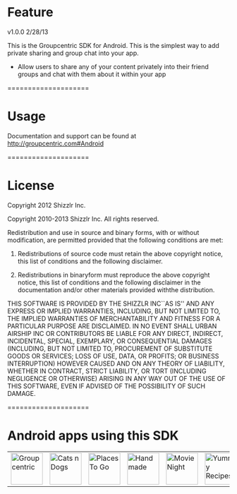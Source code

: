 Feature
====================

v1.0.0  2/28/13

This is the Groupcentric SDK for Android.
This is the simplest way to add private sharing and group chat into your app.

<ul>
<li>Allow users to share any of your content privately into their friend groups and chat with them about it within your app</li>
</ul>

====================

Usage
====================

Documentation and support can be found at http://groupcentric.com#Android

====================


License
====================

Copyright 2012 Shizzlr Inc.
 

 Copyright 2010-2013 Shizzlr Inc. All rights reserved.
 
 Redistribution and use in source and binary forms, with or without
 modification, are permitted provided that the following conditions are met:
 
 1. Redistributions of source code must retain the above copyright notice, this
 list of conditions and the following disclaimer.
 
 2. Redistributions in binaryform must reproduce the above copyright notice,
 this list of conditions and the following disclaimer in the documentation
 and/or other materials provided withthe distribution.
 
 THIS SOFTWARE IS PROVIDED BY THE SHIZZLR INC``AS IS'' AND ANY EXPRESS OR
 IMPLIED WARRANTIES, INCLUDING, BUT NOT LIMITED TO, THE IMPLIED WARRANTIES OF
 MERCHANTABILITY AND FITNESS FOR A PARTICULAR PURPOSE ARE DISCLAIMED. IN NO
 EVENT SHALL URBAN AIRSHIP INC OR CONTRIBUTORS BE LIABLE FOR ANY DIRECT,
 INDIRECT, INCIDENTAL, SPECIAL, EXEMPLARY, OR CONSEQUENTIAL DAMAGES (INCLUDING,
 BUT NOT LIMITED TO, PROCUREMENT OF SUBSTITUTE GOODS OR SERVICES; LOSS OF USE,
 DATA, OR PROFITS; OR BUSINESS INTERRUPTION) HOWEVER CAUSED AND ON ANY THEORY OF
 LIABILITY, WHETHER IN CONTRACT, STRICT LIABILITY, OR TORT (INCLUDING NEGLIGENCE
 OR OTHERWISE) ARISING IN ANY WAY OUT OF THE USE OF THIS SOFTWARE, EVEN IF
 ADVISED OF THE POSSIBILITY OF SUCH DAMAGE.

====================

Android apps using this SDK
====================
<table><tr>
<td>
	<a href="http://groupcentric.com" target="_blank"><img height='72' src="http://groupcentric.com/img/support/gc_appicon_72.png" alt="Groupcentric" /></a>
</td>
<td>
	<a href="http://groupcentric.com/catsndogs" target="_blank"><img height='72' src="http://groupcentric.com/img/appicons/thumbs/cnd@2x.png" alt="Cats n Dogs" /></a>
</td>
<td>
 	<a href="http://groupcentric.com/placestogo" target="_blank"><img height='72' src="http://groupcentric.com/img/appicons/thumbs/p2g@2x.png" alt="Places To Go" /></a>
</td>
<td>
 	<a href="http://groupcentric.com/handmade" target="_blank"><img height='72' src="http://groupcentric.com/img/appicons/thumbs/hm@2x.png" alt="Handmade" /></a>
</td>
<td>
 	<a href="http://groupcentric.com/movienight" target="_blank"><img height='72' src="http://groupcentric.com/img/appicons/thumbs/mn@2x.png" alt="Movie Night" /></a>
</td>
<td>
 	<a href="http://groupcentric.com/yummyrecipes" target="_blank"><img height='72' src="http://groupcentric.com/img/appicons/thumbs/yr@2x.png" alt="Yummy Recipes" /></a>
</td>
<td>
 <a href="http://groupcentric.com/eventcentric" target="_blank"><img height='72' src="http://groupcentric.com/img/appicons/thumbs/ec@2x.png" alt="Eventcentric" /></a>
</td>
</tr>
</table>